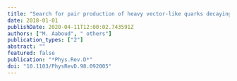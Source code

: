 ```yaml
---
title: "Search for pair production of heavy vector-like quarks decaying into hadronic final states in $pp$ collisions at $sqrts = 13$ TeV with the ATLAS detector"
date: 2018-01-01
publishDate: 2020-04-11T12:00:02.743591Z
authors: ["M. Aaboud", " others"]
publication_types: ["2"]
abstract: ""
featured: false
publication: "*Phys.Rev.D*"
doi: "10.1103/PhysRevD.98.092005"
---
```


